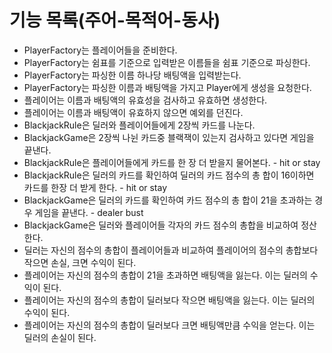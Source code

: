 # 기능 목록(주어-목적어-동사)
 * PlayerFactory는 플레이어들을 준비한다.
 * PlayerFactory는 쉼표를 기준으로 입력받은 이름들을 쉼표 기준으로 파싱한다.
 * PlayerFactory는 파싱한 이름 하나당 배팅액을 입력받는다.
 * PlayerFactory는 파싱한 이름과 배팅액을 가지고 Player에게 생성을 요청한다.
 * 플레이어는 이름과 배팅액의 유효성을 검사하고 유효하면 생성한다.
 * 플레이어는 이름과 배팅액이 유효하지 않으면 예외를 던진다.
 * BlackjackRule은 딜러와 플레이어들에게 2장씩 카드를 나눈다.
 * BlackjackGame은 2장씩 나뉜 카드중 블랙잭이 있는지 검사하고 있다면 게임을 끝낸다.
 * BlackjackRule은 플레이어들에게 카드를 한 장 더 받을지 물어본다. - hit or stay
 * BlackjackRule은 딜러의 카드를 확인하여 딜러의 카드 점수의 총 합이 16이하면 카드를 한장 더 받게 한다. - hit or stay
 * BlackjackGame은 딜러의 카드를 확인하여 카드 점수의 총 합이 21을 초과하는 경우 게임을 끝낸다. - dealer bust
 * BlackjackGame은 딜러와 플레이어들 각자의 카드 점수의 총합을 비교하여 정산한다.
 * 딜러는 자신의 점수의 총합이 플레이어들과 비교하여 플레이어의 점수의 총합보다 작으면 손실, 크면 수익이 된다.
 * 플레이어는 자신의 점수의 총합이 21을 초과하면 배팅액을 잃는다. 이는 딜러의 수익이 된다.
 * 플레이어는 자신의 점수의 총합이 딜러보다 작으면 배팅액을 잃는다. 이는 딜러의 수익이 된다.
 * 플레이어는 자신의 점수의 총합이 딜러보다 크면 배팅액만큼 수익을 얻는다. 이는 딜러의 손실이 된다.